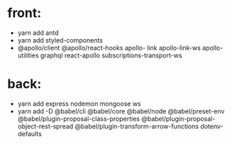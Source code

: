 # front:
- yarn add antd
- yarn add styled-components
- @apollo/client @apollo/react-hooks apollo- link apollo-link-ws apollo-utilities graphql react-apollo subscriptions-transport-ws

# back:
- yarn add express nodemon mongoose ws
- yarn add -D @babel/cli @babel/core @babel/node @babel/preset-env @babel/plugin-proposal-class-properties @babel/plugin-proposal-object-rest-spread @babel/plugin-transform-arrow-functions dotenv-defaults
